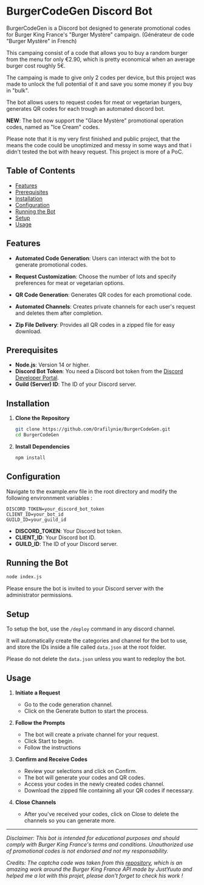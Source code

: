 # BurgerCodeGen Discord Bot

BurgerCodeGen is a Discord bot designed to generate promotional codes for Burger King France's "Burger Mystère" campaign. (Générateur de code "Burger Mystère" in French)

This campaing consist of a code that allows you to buy a random burger from the menu for only €2.90, which is pretty economical when an average burger cost roughly 5€. 

The campaing is made to give only 2 codes per device, but this project was made to unlock the full potential of it and save you some money if you buy in "bulk".

The bot allows users to request codes for meat or vegetarian burgers, generates QR codes for each trough an automated discord bot.

**NEW**: The bot now support the "Glace Mystère" promotional operation codes, named as "Ice Cream" codes.

Please note that it is my very first finished and public project, that the means the code could be unoptimized and messy in some ways and that i didn't tested the bot with heavy request. This project is more of a PoC.

## Table of Contents

- [Features](#features)
- [Prerequisites](#prerequisites)
- [Installation](#installation)
- [Configuration](#configuration)
- [Running the Bot](#running-the-bot)
- [Setup](#setup)
- [Usage](#usage)

## Features

- **Automated Code Generation**: Users can interact with the bot to generate promotional codes.

- **Request Customization**: Choose the number of lots and specify preferences for meat or vegetarian options.

- **QR Code Generation**: Generates QR codes for each promotional code.

- **Automated Channels**: Creates private channels for each user's request and deletes them after completion.

- **Zip File Delivery**: Provides all QR codes in a zipped file for easy download.

## Prerequisites

- **Node.js**: Version 14 or higher.
- **Discord Bot Token**: You need a Discord bot token from the [Discord Developer Portal](https://discord.com/developers/applications).
- **Guild (Server) ID**: The ID of your Discord server.

## Installation

1. **Clone the Repository**

   ```bash
   git clone https://github.com/Orafilynie/BurgerCodeGen.git
   cd BurgerCodeGen
   ```

2. **Install Dependencies**

   ```bash
   npm install
   ```

## Configuration

Navigate to the example.env file in the root directory and modify the following environnment variables :

```env
DISCORD_TOKEN=your_discord_bot_token
CLIENT_ID=your_bot_id
GUILD_ID=your_guild_id
```

- **DISCORD_TOKEN**: Your Discord bot token.
- **CLIENT_ID**: Your Discord bot ID.
- **GUILD_ID**: The ID of your Discord server.

## Running the Bot

```bash
node index.js
```

Please ensure the bot is invited to your Discord server with the administrator permissions.

## Setup

To setup the bot, use the `/deploy` command in any discord channel.

It will automatically create the categories and channel for the bot to use, and store the IDs inside a file called `data.json` at the root folder.

Please do not delete the `data.json` unless you want to redeploy the bot.

## Usage

1. **Initiate a Request**

   - Go to the code generation channel.
   - Click on the Generate button to start the process.

2. **Follow the Prompts**

   - The bot will create a private channel for your request.
   - Click Start to begin.
   - Follow the instructions

3. **Confirm and Receive Codes**

   - Review your selections and click on Confirm.
   - The bot will generate your codes and QR codes.
   - Access your codes in the newly created codes channel.
   - Download the zipped file containing all your QR codes if necessary.

4. **Close Channels**

   - After you've received your codes, click on Close to delete the channels so you can generate more.

---

*Disclaimer: This bot is intended for educational purposes and should comply with Burger King France's terms and conditions. Unauthorized use of promotional codes is not endorsed and not my responsability.*

*Credits: The captcha code was taken from this [repository](https://github.com/JustYuuto/burger-king-fr-api), which is an amazing work around the Burger King France API made by JustYuuto and helped me a lot with this projet, please don't forget to check his work !*